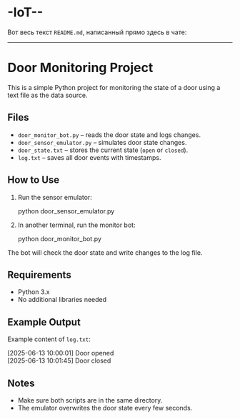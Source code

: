 # -IoT--

Вот весь текст `README.md`, написанный прямо здесь в чате:

---

# Door Monitoring Project

This is a simple Python project for monitoring the state of a door using a text file as the data source.

## Files

* `door_monitor_bot.py` – reads the door state and logs changes.
* `door_sensor_emulator.py` – simulates door state changes.
* `door_state.txt` – stores the current state (`open` or `closed`).
* `log.txt` – saves all door events with timestamps.

## How to Use

1. Run the sensor emulator:

   python door_sensor_emulator.py
   
2. In another terminal, run the monitor bot:

   python door_monitor_bot.py

The bot will check the door state and write changes to the log file.

## Requirements

* Python 3.x
* No additional libraries needed

## Example Output

Example content of `log.txt`:

[2025-06-13 10:00:01] Door opened  
[2025-06-13 10:01:45] Door closed  

## Notes

* Make sure both scripts are in the same directory.
* The emulator overwrites the door state every few seconds.

